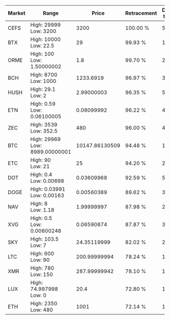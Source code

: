 | Market | Range | Price| Retracement | Doubles to 50% |
| --- | --- | --- | --- | --- |
| CEFS | High: 29999<br />Low: 3200 | 3200 | 100.00 % | 5.19 |
| BTX | High: 10000<br />Low: 22.5 | 29 | 99.93 % | 172.80 |
| ORME | High: 100<br />Low: 1.50000002 | 1.8 | 99.70 % | 28.19 |
| BCH | High: 8700<br />Low: 1000 | 1233.6919 | 96.97 % | 3.93 |
| HUSH | High: 29.1<br />Low: 2 | 2.99000003 | 96.35 % | 5.20 |
| ETN | High: 0.59<br />Low: 0.06100005 | 0.08099992 | 96.22 % | 4.02 |
| ZEC | High: 3539<br />Low: 352.5 | 480 | 96.00 % | 4.05 |
| BTC | High: 29969<br />Low: 8989.00000001 | 10147.86130509 | 94.48 % | 1.92 |
| ETC | High: 90<br />Low: 21 | 25 | 94.20 % | 2.22 |
| DOT | High: 0.4<br />Low: 0.00698 | 0.03609968 | 92.59 % | 5.64 |
| DOGE | High: 0.03991<br />Low: 0.00163 | 0.00560389 | 89.62 % | 3.71 |
| NAV | High: 8<br />Low: 1.18 | 1.99999997 | 87.98 % | 2.30 |
| XVG | High: 0.5<br />Low: 0.00600248 | 0.06590874 | 87.87 % | 3.84 |
| SKY | High: 103.5<br />Low: 7 | 24.35119999 | 82.02 % | 2.27 |
| LTC | High: 600<br />Low: 90 | 200.99999994 | 78.24 % | 1.72 |
| XMR | High: 780<br />Low: 150 | 287.99999942 | 78.10 % | 1.61 |
| LUX | High: 74.997998<br />Low: 0 | 20.4 | 72.80 % | 1.84 |
| ETH | High: 2350<br />Low: 480 | 1001 | 72.14 % | 1.41 |
